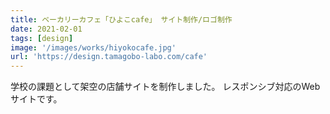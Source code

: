 ```yaml
---
title: ベーカリーカフェ「ひよこcafe」 サイト制作/ロゴ制作
date: 2021-02-01
tags: [design]
image: '/images/works/hiyokocafe.jpg'
url: 'https://design.tamagobo-labo.com/cafe'
---
```


学校の課題として架空の店舗サイトを制作しました。
レスポンシブ対応のWebサイトです。
